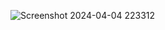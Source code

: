 ![Screenshot 2024-04-04 223312](https://github.com/FlutterCourse18/practice_flutter_01/assets/103981549/eedd39cd-0bae-4617-8991-cef4490486c8)
